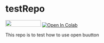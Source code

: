 # testRepo
[<img src="https://camo.githubusercontent.com/a082f78fa9410759879d3b4354526cbc1814b66f/687474703a2f2f636c6f75642e626c6f62636974792e6e65742f6173736574732f696d616765732f62616467652e706e67" height="21" width="110"/>](http://cloud.blobcity.net/#/ps/shared-cloudbook/9aee071c-4621-401b-ac0f-c53c9d6ce613) [![Open In Colab](https://colab.research.google.com/assets/colab-badge.svg)](https://colab.research.google.com/github/Tanu-N-Prabhu/Python/blob/master/Predicting_PewDiePie's_daily_subscribers_using_Machine_Learning_.ipynb#scrollTo=06TB7JClcRDd)

This repo is to test how to use open buutton
